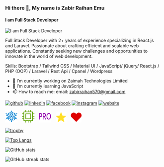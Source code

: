 ### Hi there 👋, My name is Zabir Raihan Emu
#### I am Full Stack Developer
![I am Full Stack Developer](https://media.licdn.com/dms/image/D5616AQGSxriQo7i1jw/profile-displaybackgroundimage-shrink_350_1400/0/1684078016004?e=1714003200&v=beta&t=FxJzzssXiJlz4kzjanvH8n-sTSH_VNx554nWfCwg_lY)

Full Stack Developer with 2+ years of experience specializing in React.js and Laravel. Passionate about crafting efficient and scalable web applications. Constantly seeking new challenges and opportunities to innovate in the world of web development.

Skills: Bootstrap / Tailwind CSS / Material UI / JavaScript/ jQuery/ React.js /  PHP (OOP) / Laravel / Rest Api / Cpanel / Wordpress

- 🔭 I’m currently working on Zaimah Technologies Limited 
- 🌱 I’m currently learning JavaScript 
- 📫 How to reach me: email: zabirraihan570@gmail.com 


[<img src='https://cdn.jsdelivr.net/npm/simple-icons@3.0.1/icons/github.svg' alt='github' height='40'>](https://github.com/zabiremu)  [<img src='https://cdn.jsdelivr.net/npm/simple-icons@3.0.1/icons/linkedin.svg' alt='linkedin' height='40'>](https://www.linkedin.com/in/zabiremu/)  [<img src='https://cdn.jsdelivr.net/npm/simple-icons@3.0.1/icons/facebook.svg' alt='facebook' height='40'>](https://www.facebook.com/zabiremu)  [<img src='https://cdn.jsdelivr.net/npm/simple-icons@3.0.1/icons/instagram.svg' alt='instagram' height='40'>](https://www.instagram.com/zabiremu/)  [<img src='https://cdn.jsdelivr.net/npm/simple-icons@3.0.1/icons/icloud.svg' alt='website' height='40'>](https://zabiremu.netlify.app/)  

<a href='https://archiveprogram.github.com/'><img src='https://raw.githubusercontent.com/acervenky/animated-github-badges/master/assets/acbadge.gif' width='40' height='40'></a> <a href='https://docs.github.com/en/developers'><img src='https://raw.githubusercontent.com/acervenky/animated-github-badges/master/assets/devbadge.gif' width='40' height='40'></a> <a href='https://github.com/pricing'><img src='https://raw.githubusercontent.com/acervenky/animated-github-badges/master/assets/pro.gif' width='40' height='40'></a> <a href='https://stars.github.com/'><img src='https://raw.githubusercontent.com/acervenky/animated-github-badges/master/assets/starbadge.gif' width='35' height='35'></a> <a href='https://docs.github.com/en/github/supporting-the-open-source-community-with-github-sponsors'><img src='https://raw.githubusercontent.com/acervenky/animated-github-badges/master/assets/sponsorbadge.gif' width='35' height='35'></a> 

[![trophy](https://github-profile-trophy.vercel.app/?username=zabiremu)](https://github.com/ryo-ma/github-profile-trophy)

[![Top Langs](https://github-readme-stats.vercel.app/api/top-langs/?username=zabiremu)](https://github.com/anuraghazra/github-readme-stats)

![GitHub stats](https://github-readme-stats.vercel.app/api?username=zabiremu&show_icons=true&count_private=true)  

![GitHub streak stats](https://streak-stats.demolab.com/?user=zabiremu)  

